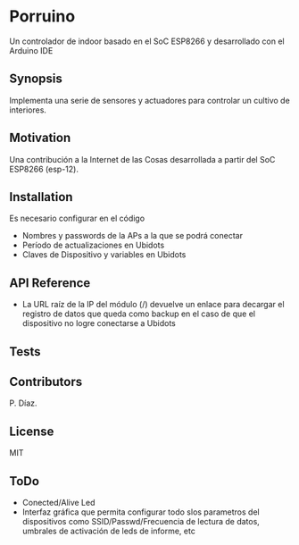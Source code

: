 # Porruino
Un controlador de indoor basado en el SoC ESP8266 y desarrollado con el Arduino IDE

## Synopsis

Implementa una serie de sensores y actuadores para controlar un cultivo de interiores.

## Motivation

Una contribución a la Internet de las Cosas desarrollada a partir del SoC ESP8266 (esp-12).

## Installation

Es necesario configurar en el código
* Nombres y passwords de la APs a la que se podrá conectar
* Período de actualizaciones en Ubidots
* Claves de Dispositivo y variables en Ubidots


## API Reference

* La URL raíz de la IP del módulo (/) devuelve un enlace para decargar el registro de datos que queda como backup en el caso de que el dispositivo no logre conectarse a Ubidots

## Tests

## Contributors

P. Díaz.

## License

MIT


## ToDo
* Conected/Alive Led
* Interfaz gráfica que permita configurar todo slos parametros del dispositivos como SSID/Passwd/Frecuencia de lectura de datos, umbrales de activación de leds de informe, etc